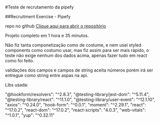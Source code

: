 #Teste de recrutamento da pipefy

##Recruitment Exercise - Pipefy

repo no github <a href="https://github.com/pipefy/RecruitmentExercise/blob/master/FRONTENDEXERCISE.md"> Clique aqui para abrir o repositório</a>

Projeto completo em 1 hora e 35 minutos.

Não fiz tanta componetização como de costume, e nem usei styled components como costumo usar, mas fiz assim para ser mais rápido, o teste não exige nenhum dos dados acima, apenas fazer tudo em react como foi feito.

validações dos campos e campos de string aceita números porém irá ser entregue como string entre aspas na api.


Libs usada:

"@hookform/resolvers": "^2.8.3",
"@testing-library/jest-dom": "^5.11.4",
"@testing-library/react": "^11.1.0",
"@testing-library/user-event": "^12.1.10",
"axios": "^0.24.0",
"hook-form": "^0.0.1",
"moment": "^2.29.1",
"react": "^17.0.2",
"react-dom": "^17.0.2",
"react-scripts": "4.0.3",
"web-vitals": "^1.0.1",
"yup": "^0.32.11"